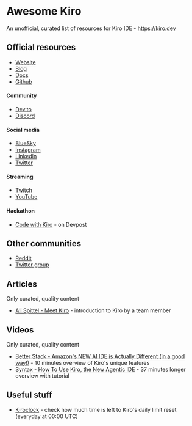 # Awesome Kiro
An unofficial, curated list of resources for Kiro IDE - https://kiro.dev

## Official resources

- [Website](https://kiro.dev)
- [Blog](https://kiro.dev/blog)
- [Docs](https://docs.kiro.dev)
- [Github](https://github.com/kirodotdev/Kiro)

#### Community
- [Dev.to](https://dev.to/kirodotdev)
- [Discord](https://discord.gg/kirodotdev)

#### Social media
- [BlueSky](https://bsky.app/profile/kiro.dev)
- [Instagram](https://www.instagram.com/kirodotdev)
- [LinkedIn](https://www.linkedin.com/showcase/kirodotdev)
- [Twitter](https://x.com/kirodotdev)

#### Streaming
- [Twitch](https://www.twitch.tv/kirodotdev)
- [YouTube](https://www.youtube.com/@kirodotdev)

#### Hackathon
- [Code with Kiro](https://kiro.devpost.com) - on Devpost

## Other communities
- [Reddit](https://www.reddit.com/r/kiroIDE)
- [Twitter group](https://x.com/i/communities/1944853984478683582)

## Articles

Only curated, quality content

- [Ali Spittel - Meet Kiro](https://dev.to/kirodotdev/meet-kiro-4m0o) - introduction to Kiro by a team member

## Videos

Only curated, quality content

- [Better Stack - Amazon's NEW AI IDE is Actually Different (in a good way!)](https://www.youtube.com/watch?v=Z9fUPyowRLI) - 10 minutes overview of Kiro's unique features
- [Syntax - How To Use Kiro, the New Agentic IDE](https://www.youtube.com/watch?v=8k1g-E1qGyQ) - 37 minutes longer overview with tutorial

## Useful stuff

- [Kiroclock](https://kiroclock.netlify.app/) - check how much time is left to Kiro's daily limit reset (everyday at 00:00 UTC)
